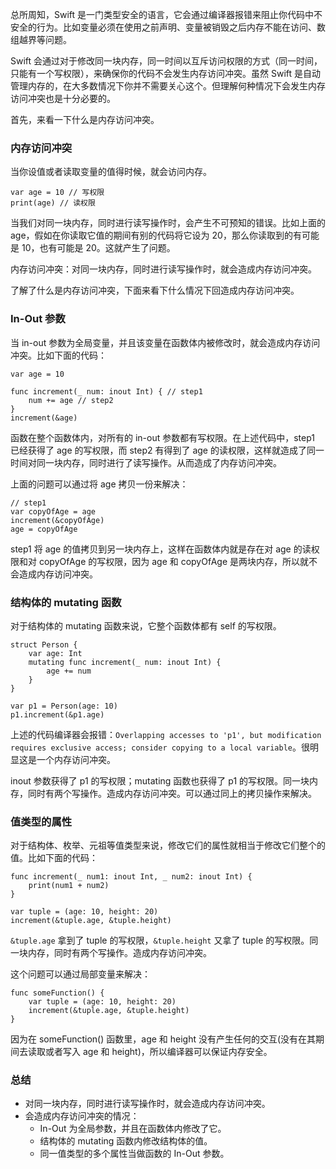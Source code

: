 总所周知，Swift 是一门类型安全的语言，它会通过编译器报错来阻止你代码中不安全的行为。比如变量必须在使用之前声明、变量被销毁之后内存不能在访问、数组越界等问题。

Swift 会通过对于修改同一块内存，同一时间以互斥访问权限的方式（同一时间，只能有一个写权限），来确保你的代码不会发生内存访问冲突。虽然 Swift 是自动管理内存的，在大多数情况下你并不需要关心这个。但理解何种情况下会发生内存访问冲突也是十分必要的。

首先，来看一下什么是内存访问冲突。

### 内存访问冲突
当你设值或者读取变量的值得时候，就会访问内存。
```
var age = 10 // 写权限
print(age) // 读权限
```

当我们对同一块内存，同时进行读写操作时，会产生不可预知的错误。比如上面的 age，假如在你读取它值的期间有别的代码将它设为 20，那么你读取到的有可能是 10，也有可能是 20。这就产生了问题。

内存访问冲突：对同一块内存，同时进行读写操作时，就会造成内存访问冲突。

了解了什么是内存访问冲突，下面来看下什么情况下回造成内存访问冲突。

### In-Out 参数
当 in-out 参数为全局变量，并且该变量在函数体内被修改时，就会造成内存访问冲突。比如下面的代码：
```
var age = 10

func increment(_ num: inout Int) { // step1
    num += age // step2
}
increment(&age)
```
函数在整个函数体内，对所有的 in-out 参数都有写权限。在上述代码中，step1 已经获得了 age 的写权限，而 step2 有得到了 age 的读权限，这样就造成了同一时间对同一块内存，同时进行了读写操作。从而造成了内存访问冲突。

上面的问题可以通过将 age 拷贝一份来解决：
```
// step1
var copyOfAge = age
increment(&copyOfAge)
age = copyOfAge
```

step1 将 age 的值拷贝到另一块内存上，这样在函数体内就是存在对 age 的读权限和对 copyOfAge 的写权限，因为 age 和 copyOfAge 是两块内存，所以就不会造成内存访问冲突。

### 结构体的 mutating 函数
对于结构体的 mutating 函数来说，它整个函数体都有 self 的写权限。
```
struct Person {
    var age: Int
    mutating func increment(_ num: inout Int) { 
        age += num 
    }
}

var p1 = Person(age: 10)
p1.increment(&p1.age)
```
上述的代码编译器会报错：`Overlapping accesses to 'p1', but modification requires exclusive access; consider copying to a local variable`。很明显这是一个内存访问冲突。

inout 参数获得了 p1 的写权限；mutating 函数也获得了 p1 的写权限。同一块内存，同时有两个写操作。造成内存访问冲突。可以通过同上的拷贝操作来解决。

### 值类型的属性
对于结构体、枚举、元祖等值类型来说，修改它们的属性就相当于修改它们整个的值。比如下面的代码：
```
func increment(_ num1: inout Int, _ num2: inout Int) {
    print(num1 + num2)
}

var tuple = (age: 10, height: 20)
increment(&tuple.age, &tuple.height)
```
`&tuple.age` 拿到了 tuple 的写权限，`&tuple.height` 又拿了 tuple 的写权限。同一块内存，同时有两个写操作。造成内存访问冲突。

这个问题可以通过局部变量来解决：
```
func someFunction() {
    var tuple = (age: 10, height: 20)
    increment(&tuple.age, &tuple.height)
}
```
因为在 someFunction() 函数里，age 和 height 没有产生任何的交互(没有在其期间去读取或者写入 age 和 height)，所以编译器可以保证内存安全。

### 总结
* 对同一块内存，同时进行读写操作时，就会造成内存访问冲突。
* 会造成内存访问冲突的情况：
    * In-Out 为全局参数，并且在函数体内修改了它。
    * 结构体的 mutating 函数内修改结构体的值。
    * 同一值类型的多个属性当做函数的 In-Out 参数。